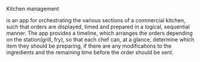 Kitchen management</h1>
      <p>is an app for orchestrating the various sections of a commercial kitchen, such that orders are displayed, timed and prepared in a 
          logical, sequential manner. The app provides a timeline, which arranges the orders depending on the station(grill, fry), so that each
          chef can, at a glance, determine which item they should be preparing, if there are any modifications to the ingredients and the 
          remaining time before the order should be sent.

